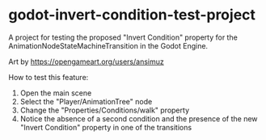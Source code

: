 # godot-invert-condition-test-project
A project for testing the proposed "Invert Condition" property for the AnimationNodeStateMachineTransition in the Godot Engine.

Art by https://opengameart.org/users/ansimuz

How to test this feature:
1. Open the main scene
2. Select the "Player/AnimationTree" node
3. Change the "Properties/Conditions/walk" property
4. Notice the absence of a second condition and the presence of the new "Invert Condition" property in one of the transitions
